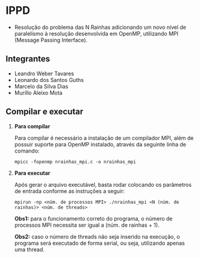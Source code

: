 # IPPD

- Resolução do problema das N Rainhas adicionando um novo nível de paralelismo à resolução desenvolvida em OpenMP, utilizando MPI (Message Passing Interface).

## Integrantes

- Leandro Weber Tavares
- Leonardo dos Santos Guths
- Marcelo da Silva Dias
- Murillo Aleixo Mota

## Compilar e executar

1.  **Para compilar**

    Para compilar é necessário a instalação de um compilador MPI, além de possuir suporte para OpenMP instalado, através da seguinte linha de comando:

    ```console
    mpicc -fopenmp nrainhas_mpi.c -o nrainhas_mpi
    ```

2.  **Para executar**

    Após gerar o arquivo executável, basta rodar colocando os parâmetros de entrada conforme as instruções a seguir:

    ```console
    mpirun -np <núm. de processos MPI> ./nrainhas_mpi <N (núm. de rainhas)> <núm. de threads>
    ```
    **Obs1:** para o funcionamento correto do programa, o número de processos MPI necessita ser igual a (núm. de rainhas + 1).
    
    **Obs2:** caso o número de threads não seja inserido na execução, o programa será executado de forma serial, ou seja, utilizando apenas uma thread.
